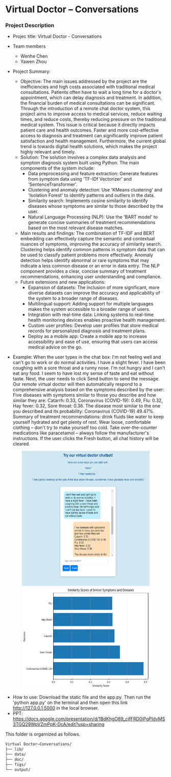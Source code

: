 # Virtual Doctor – Conversations

### Project Description

+ Projec title: Virtual Doctor - Conversations
+ Team members
	+ Wenhe Chen
	+ Yawen Zhou

+ Project Summary:
  + Objective: The main issues addressed by the project are the inefficiencies and high costs associated with traditional medical consultations. Patients often have to wait a long time for a doctor's appointment, which can delay diagnosis and treatment. In addition, the financial burden of medical consultations can be significant. Through the introduction of a remote chat doctor system, this project aims to improve access to medical services, reduce waiting times, and reduce costs, thereby reducing pressure on the traditional medical system. This issue is critical because it directly impacts patient care and health outcomes. Faster and more cost-effective access to diagnosis and treatment can significantly improve patient satisfaction and health management. Furthermore, the current global trend is towards digital health solutions, which makes the project highly relevant and timely.
  + Solution: The solution involves a complex data analysis and symptom diagnosis system built using Python. The main components of the system include:
    + Data preprocessing and feature extraction: Generate features from symptom data using 'TF-IDf Vectorizer' and 'SentenceTransformer'.
    + Clustering and anomaly detection: Use 'KMeans clustering' and 'Isolation Forest' to identify patterns and outliers in the data.
    + Similarity search: Implements cosine similarity to identify diseases whose symptoms are similar to those described by the user.
    + Natural Language Processing (NLP): Use the 'BART model' to generate concise summaries of treatment recommendations based on the most relevant disease matches.
  + Main results and findings: The combination of TF-IDF and BERT embedding can effectively capture the semantic and contextual nuances of symptoms, improving the accuracy of similarity search. Clustering helps identify common patterns in symptom data that can be used to classify patient problems more effectively. Anomaly detection helps identify abnormal or rare symptoms that may indicate a less common disease or an error in data entry. The NLP component provides a clear, concise summary of treatment recommendations, enhancing user understanding and compliance.
  + Future extensions and new applications:
    + Expansion of datasets: The inclusion of more significant, more diverse datasets can improve the accuracy and applicability of the system to a broader range of diseases.
    + Multilingual support: Adding support for multiple languages makes the system accessible to a broader range of users.
    + Integration with real-time data: Linking systems to real-time health monitoring devices enables proactive health management.
    + Custom user profiles: Develop user profiles that store medical records for personalized diagnosis and treatment plans.
    + Deploy as a mobile app: Create a mobile app to increase accessibility and ease of use, ensuring that users can access medical advice on the go.

  
+ Example: When the user types in the chat box: I'm not feeling well and can't go to work or do normal activities. I have a slight fever. I have been coughing with a sore throat and a runny nose. I'm not hungry and I can't eat any food. I seem to have lost my sense of taste and eat without taste. Next, the user needs to click Send button to send the message. Our remote virtual doctor will then automatically respond to a comprehensive analysis based on the symptoms described by the user: Five diseases with symptoms similar to those you describe and how similar they are: Catarrh: 0.33, Coronavirus (COVID-19): 0.49, Flu: 0.32, Hay fever: 0.32, Sore throat: 0.36. The disease most similar to the one you described and its probability:  Coronavirus (COVID-19) 49.47%. Summary of treatment recommendations: drink fluids like water to keep yourself hydrated and get plenty of rest. Wear loose,  comfortable clothing – don't try to make yourself too cold. Take over-the-counter medications like paracetamol – always follow the manufacturer's instructions. If the user clicks the Fresh button, all chat history will be cleared.

<div align="center">
  <img src="https://github.com/CW999999/Virtual-Doctor-Conversations/blob/main/figs/Web%20appearance.png" width="400" height="423">
</div>
<div align="center">
  <img src="https://github.com/CW999999/Virtual-Doctor-Conversations/blob/main/figs/Similarity%20Scores%20of%20Similar%20Symptoms%20and%20Diseases.png" width="400" height="320">
</div>

+ How to use: Download the static file and the app.py. Then run the 'python app.py' on the terminal and then open this link http://127.0.0.1:5000 in the local browser.
+ PPT: https://docs.google.com/presentation/d/1BdKhgO89_cjfFRD0iPgPIdvMS3TGQ29WpVZmPpK-DcA/edit?usp=sharing


 This folder is orgarnized as follows.

```
Virtual Doctor–Conversations/
├── lib/
├── data/
├── doc/
├── figs/
└── output/
```

